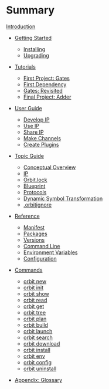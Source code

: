# Summary

[Introduction](./index.md)

- [Getting Started](./starting/starting.md)
    - [Installing](./starting/installing.md)
    - [Upgrading](./starting/upgrading.md)

- [Tutorials](./tutorials/tutorials.md)
    - [First Project: Gates](./tutorials/first_project.md)
    - [First Dependency](./tutorials/first_dependency.md)
    - [Gates: Revisited](./tutorials/gates_revisited.md)
    - [Final Project: Adder](./tutorials/final_project.md)

- [User Guide](./user/user.md)
    - [Develop IP](./user/develop_ip.md)
    - [Use IP](./user/use_ip.md)
    - [Share IP](./user/share_ip.md)
    - [Make Channels](./user/make_channels.md)
    - [Create Plugins](./user/creating_plugins.md)

- [Topic Guide](./topic/topic.md)
    - [Conceptual Overview](./topic/concept.md)
    - [IP](./topic/1_ip.md)
    - [Orbit.lock](./topic/5_orbitlock.md)
    - [Blueprint](./topic/6_blueprint.md)
    - [Protocols](./topic/protocols.md)
    - [Dynamic Symbol Transformation](./topic/dst.md)
    - [.orbitignore](./topic/orbitignore.md)

- [Reference](./reference/reference.md)
    - [Manifest](./reference/manifest.md)
    - [Packages](./reference/packages.md)
    - [Versions](./reference/versions.md)
    - [Command Line](./reference/command_line.md)
    - [Environment Variables](./reference/environment_variables.md)
    - [Configuration](./reference/configuration.md)

- [Commands](./commands/commands.md)
    - [orbit new](./commands/new.md) <!-- DONE -->
    - [orbit init](./commands/init.md) 
    - [orbit show](./commands/show.md)
    - [orbit read](./commands/read.md)
    - [orbit get](./commands/get.md)
    - [orbit tree](./commands/tree.md)
    - [orbit plan](./commands/plan.md) <!-- DONE -->
    - [orbit build](./commands/build.md) <!-- DONE -->
    - [orbit launch](./commands/launch.md)
    - [orbit search](./commands/search.md)
    - [orbit download](./commands/download.md) <!-- DONE -->
    - [orbit install](./commands/install.md) <!-- DONE -->
    - [orbit env](./commands/env.md)
    - [orbit config](./commands/config.md) <!-- DONE -->
    - [orbit uninstall](./commands/uninstall.md)
    
- [Appendix: Glossary](./glossary.md)

